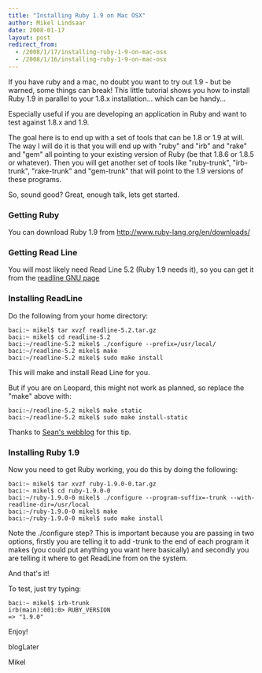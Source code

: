 ```yaml
---
title: "Installing Ruby 1.9 on Mac OSX"
author: Mikel Lindsaar
date: 2008-01-17
layout: post
redirect_from:
  - /2008/1/17/installing-ruby-1-9-on-mac-osx
  - /2008/1/16/installing-ruby-1-9-on-mac-osx
---
```

If you have ruby and a mac, no doubt you want to try out 1.9 - but be
warned, some things can break! This little tutorial shows you how to
install Ruby 1.9 in parallel to your 1.8.x installation... which can be
handy...

Especially useful if you are developing an application in Ruby and want
to test against 1.8.x and 1.9.

The goal here is to end up with a set of tools that can be 1.8 or 1.9 at
will. The way I will do it is that you will end up with "ruby" and "irb"
and "rake" and "gem" all pointing to your existing version of Ruby (be
that 1.8.6 or 1.8.5 or whatever). Then you will get another set of tools
like "ruby-trunk", "irb-trunk", "rake-trunk" and "gem-trunk" that will
point to the 1.9 versions of these programs.

So, sound good? Great, enough talk, lets get started.

### Getting Ruby

You can download Ruby 1.9 from http://www.ruby-lang.org/en/downloads/

### Getting Read Line

You will most likely need Read Line 5.2 (Ruby 1.9 needs it), so you can
get it from the [readline GNU page](http://ftp.gnu.org/gnu/readline/)

### Installing ReadLine

Do the following from your home directory:

``` shell
baci:~ mikel$ tar xvzf readline-5.2.tar.gz 
baci:~ mikel$ cd readline-5.2
baci:~/readline-5.2 mikel$ ./configure --prefix=/usr/local/
baci:~/readline-5.2 mikel$ make
baci:~/readline-5.2 mikel$ sudo make install
```

This will make and install Read Line for you.

But if you are on Leopard, this might not work as planned, so replace
the "make" above with:

``` shell
baci:~/readline-5.2 mikel$ make static
baci:~/readline-5.2 mikel$ sudo make install-static
```

Thanks to [Sean's webblog](http://www.weblogs.uhi.ac.uk/sm00sm/?p=291)
for this tip.

### Installing Ruby 1.9

Now you need to get Ruby working, you do this by doing the following:

``` shell
baci:~ mikel$ tar xvzf ruby-1.9.0-0.tar.gz
baci:~ mikel$ cd ruby-1.9.0-0
baci:~/ruby-1.9.0-0 mikel$ ./configure --program-suffix=-trunk --with-readline-dir=/usr/local
baci:~/ruby-1.9.0-0 mikel$ make
baci:~/ruby-1.9.0-0 mikel$ sudo make install
```

Note the ./configure step? This is important because you are passing in
two options, firstly you are telling it to add -trunk to the end of each
program it makes (you could put anything you want here basically) and
secondly you are telling it where to get ReadLine from on the system.

And that's it!

To test, just try typing:

``` shell
baci:~ mikel$ irb-trunk
irb(main):001:0> RUBY_VERSION
=> "1.9.0"
```

Enjoy!

blogLater

Mikel

